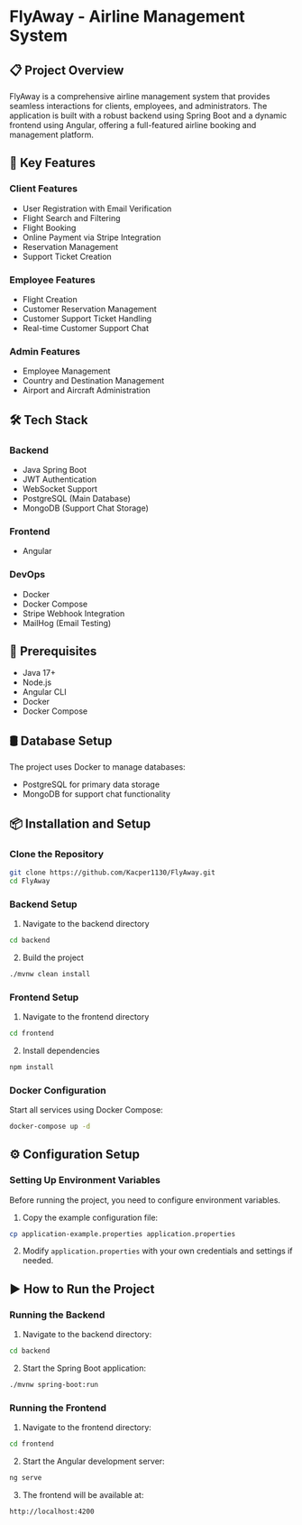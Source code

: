 # FlyAway - Airline Management System

## 📋 Project Overview

FlyAway is a comprehensive airline management system that provides seamless interactions for clients, employees, and administrators. The application is built with a robust backend using Spring Boot and a dynamic frontend using Angular, offering a full-featured airline booking and management platform.

## 🚀 Key Features

### Client Features
- User Registration with Email Verification
- Flight Search and Filtering
- Flight Booking
- Online Payment via Stripe Integration
- Reservation Management
- Support Ticket Creation

### Employee Features
- Flight Creation
- Customer Reservation Management
- Customer Support Ticket Handling
- Real-time Customer Support Chat

### Admin Features
- Employee Management
- Country and Destination Management
- Airport and Aircraft Administration

## 🛠 Tech Stack

### Backend
- Java Spring Boot
- JWT Authentication
- WebSocket Support
- PostgreSQL (Main Database)
- MongoDB (Support Chat Storage)

### Frontend
- Angular

### DevOps
- Docker
- Docker Compose
- Stripe Webhook Integration
- MailHog (Email Testing)

## 🔧 Prerequisites

- Java 17+
- Node.js
- Angular CLI
- Docker
- Docker Compose

## 🛢 Database Setup

The project uses Docker to manage databases:
- PostgreSQL for primary data storage
- MongoDB for support chat functionality

## 📦 Installation and Setup

### Clone the Repository
```bash
git clone https://github.com/Kacper1130/FlyAway.git
cd FlyAway
```

### Backend Setup
1. Navigate to the backend directory
```bash
cd backend
```
2. Build the project
```bash
./mvnw clean install
```

### Frontend Setup
1. Navigate to the frontend directory
```bash
cd frontend
```
2. Install dependencies
```bash
npm install
```

### Docker Configuration
Start all services using Docker Compose:
```bash
docker-compose up -d
```

## ⚙️ Configuration Setup

### Setting Up Environment Variables
Before running the project, you need to configure environment variables.

1. Copy the example configuration file:
```bash
cp application-example.properties application.properties
```
2. Modify `application.properties` with your own credentials and settings if needed.


## ▶️ How to Run the Project

### Running the Backend
1. Navigate to the backend directory:
```bash
cd backend
```
2. Start the Spring Boot application:
```bash
./mvnw spring-boot:run
```

### Running the Frontend
1. Navigate to the frontend directory:
```bash
cd frontend
```
2. Start the Angular development server:
```bash
ng serve
```
3. The frontend will be available at:
```bash
http://localhost:4200
```
